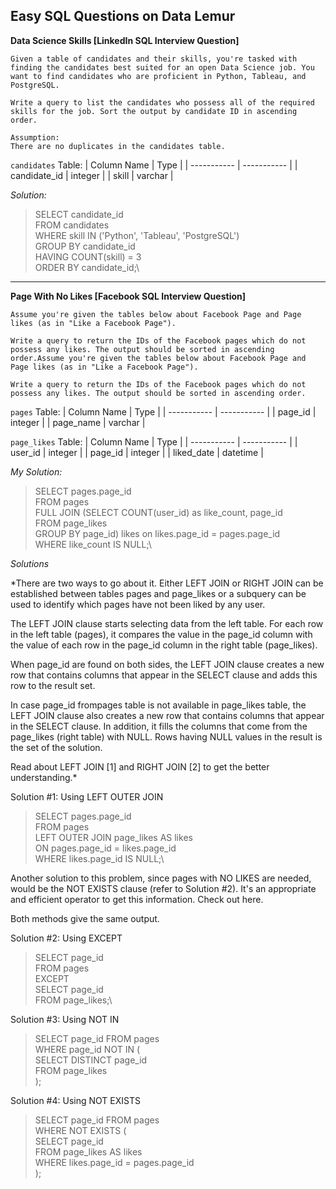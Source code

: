## Easy SQL Questions on Data Lemur

**Data Science Skills [LinkedIn SQL Interview Question]**

    Given a table of candidates and their skills, you're tasked with finding the candidates best suited for an open Data Science job. You want to find candidates who are proficient in Python, Tableau, and PostgreSQL.

    Write a query to list the candidates who possess all of the required skills for the job. Sort the output by candidate ID in ascending order.

    Assumption:
    There are no duplicates in the candidates table.

`candidates` Table:
| Column Name	| Type |
| ----------- | ----------- |
| candidate_id	| integer |
| skill	| varchar |

*Solution:*

> SELECT candidate_id\
FROM candidates\
WHERE skill IN ('Python', 'Tableau', 'PostgreSQL')\
GROUP BY candidate_id\
HAVING COUNT(skill) = 3\
ORDER BY candidate_id;\

---

**Page With No Likes [Facebook SQL Interview Question]**

    Assume you're given the tables below about Facebook Page and Page likes (as in "Like a Facebook Page").

    Write a query to return the IDs of the Facebook pages which do not possess any likes. The output should be sorted in ascending order.Assume you're given the tables below about Facebook Page and Page likes (as in "Like a Facebook Page").

    Write a query to return the IDs of the Facebook pages which do not possess any likes. The output should be sorted in ascending order.

`pages` Table:
| Column Name | Type |
| ----------- | ----------- |
| page_id	| integer |
| page_name	| varchar |

`page_likes` Table:
| Column Name	| Type |
| ----------- | ----------- |
| user_id	| integer |
| page_id	| integer |
| liked_date	| datetime |

*My Solution:*
> SELECT pages.page_id\
FROM pages\
FULL JOIN (SELECT COUNT(user_id) as like_count, page_id\
      FROM page_likes\
      GROUP BY page_id) likes on likes.page_id = pages.page_id\
WHERE like_count IS NULL;\

*Solutions*

*There are two ways to go about it. Either LEFT JOIN or RIGHT JOIN can be established between tables pages and page_likes or a subquery can be used to identify which pages have not been liked by any user.

The LEFT JOIN clause starts selecting data from the left table. For each row in the left table (pages), it compares the value in the page_id column with the value of each row in the page_id column in the right table (page_likes).

When page_id are found on both sides, the LEFT JOIN clause creates a new row that contains columns that appear in the SELECT clause and adds this row to the result set.

In case page_id frompages table is not available in page_likes table, the LEFT JOIN clause also creates a new row that contains columns that appear in the SELECT clause. In addition, it fills the columns that come from the page_likes (right table) with NULL. Rows having NULL values in the result is the set of the solution.

Read about LEFT JOIN [1] and RIGHT JOIN [2] to get the better understanding.*

Solution #1: Using LEFT OUTER JOIN

> SELECT pages.page_id\
FROM pages\
LEFT OUTER JOIN page_likes AS likes\
  ON pages.page_id = likes.page_id\
WHERE likes.page_id IS NULL;\

Another solution to this problem, since pages with NO LIKES are needed, would be the NOT EXISTS clause (refer to Solution #2). It's an appropriate and efficient operator to get this information. Check out here.

Both methods give the same output.

Solution #2: Using EXCEPT

> SELECT page_id\
FROM pages\
EXCEPT\
SELECT page_id\
FROM page_likes;\

Solution #3: Using NOT IN

> SELECT page_id
FROM pages\
WHERE page_id NOT IN (\
  SELECT DISTINCT page_id\
  FROM page_likes\
);

Solution #4: Using NOT EXISTS

> SELECT page_id
FROM pages\
WHERE NOT EXISTS (\
  SELECT page_id\
  FROM page_likes AS likes\
  WHERE likes.page_id = pages.page_id\
);